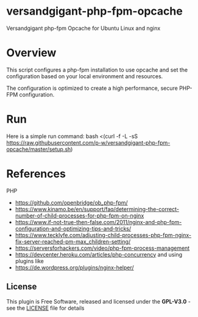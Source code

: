 # versandgigant-php-fpm-opcache
Versandgigant php-fpm Opcache for Ubuntu Linux and nginx

# Overview
This script configures a php-fpm installation to use opcache and set the configuration based on your local environment and resources.

The configuration is optimized to create a high performance, secure PHP-FPM configuration.

# Run
Here is a simple run command:
    bash <(curl -f -L -sS https://raw.githubusercontent.com/p-w/versandgigant-php-fpm-opcache/master/setup.sh)

# References

PHP
* https://github.com/openbridge/ob_php-fpm/
* https://www.kinamo.be/en/support/faq/determining-the-correct-number-of-child-processes-for-php-fpm-on-nginx
* https://www.if-not-true-then-false.com/2011/nginx-and-php-fpm-configuration-and-optimizing-tips-and-tricks/
* https://www.tecklyfe.com/adjusting-child-processes-php-fpm-nginx-fix-server-reached-pm-max_children-setting/
* https://serversforhackers.com/video/php-fpm-process-management
* https://devcenter.heroku.com/articles/php-concurrency
and using plugins like
* https://de.wordpress.org/plugins/nginx-helper/


## License

This plugin is Free Software, released and licensed under the **GPL-V3.0** - see the [LICENSE](LICENSE) file for details
